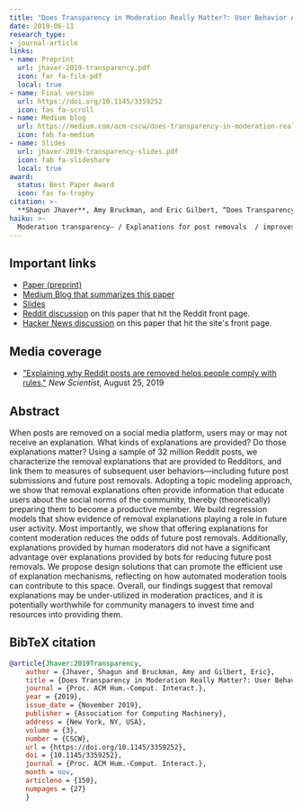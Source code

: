 ```yaml
---
title: "Does Transparency in Moderation Really Matter?: User Behavior After Content Removal Explanations on Reddit"
date: 2019-06-11
research_type: 
- journal-article
links:
- name: Preprint
  url: jhaver-2019-transparency.pdf
  icon: far fa-file-pdf
  local: true
- name: Final version
  url: https://doi.org/10.1145/3359252
  icon: fas fa-scroll
- name: Medium blog
  url: https://medium.com/acm-cscw/does-transparency-in-moderation-really-matter-b86bab9b4810
  icon: fab fa-medium  
- name: Slides
  url: jhaver-2019-transparency-slides.pdf
  icon: fab fa-slideshare
  local: true  
award:  
  status: Best Paper Award
  icon: fas fa-trophy
citation: >-
  **Shagun Jhaver**, Amy Bruckman, and Eric Gilbert, “Does Transparency in Moderation Really Matter?: User Behavior After Content Removal Explanations on Reddit,” *Proc. ACM Hum.-Comput. Interact. 3*, CSCW, Article 150 (November 2019), 27 pages. doi: [`10.1145/3359252`](https://doi.org/10.1145/3359252) 
haiku: >-
  Moderation transparency– / Explanations for post removals  / improves user behaviors.
---
```


## Important links

- [Paper (preprint)](jhaver-2019-transparency.pdf)
- [Medium Blog that summarizes this paper](https://medium.com/acm-cscw/does-transparency-in-moderation-really-matter-b86bab9b4810)
- [Slides](jhaver-2019-transparency-slides.pdf)
- [Reddit discussion](https://www.reddit.com/r/science/comments/duwdco/should_moderators_provide_removal_explanations/) on this paper that hit the Reddit front page.
- [Hacker News discussion](https://news.ycombinator.com/item?id=21513871) on this paper that hit the site's front page.

## Media coverage
- ["Explaining why Reddit posts are removed helps people comply with rules,"](https://www.newscientist.com/article/2214308-explaining-why-reddit-posts-are-removed-helps-people-comply-with-rules/) *New Scientist*, August 25, 2019

## Abstract

When posts are removed on a social media platform, users may or may not receive an explanation. What kinds of explanations are provided? Do those explanations matter? Using a sample of 32 million Reddit posts, we characterize the removal explanations that are provided to Redditors, and link them to measures of subsequent user behaviors—including future post submissions and future post removals. Adopting a topic modeling approach, we show that removal explanations often provide information that educate users about the social norms of the community, thereby (theoretically) preparing them to become a productive member. We build regression models that show evidence of removal explanations playing a role in future user activity. Most importantly, we show that offering explanations for content moderation reduces the odds of future post removals. Additionally, explanations provided by human moderators did not have a significant advantage over explanations provided by bots for reducing future post removals. We propose design solutions that can promote the efficient use of explanation mechanisms, reflecting on how automated moderation tools can contribute to this space. Overall, our findings suggest that removal explanations may be under-utilized in moderation practices, and it is potentially worthwhile for community managers to invest time and resources into providing them.

## BibTeX citation

```bibtex
@article{Jhaver:2019Transparency,
    author = {Jhaver, Shagun and Bruckman, Amy and Gilbert, Eric},
    title = {Does Transparency in Moderation Really Matter?: User Behavior After Content Removal Explanations on Reddit},
    journal = {Proc. ACM Hum.-Comput. Interact.},
    year = {2019},
    issue_date = {November 2019},
    publisher = {Association for Computing Machinery},
    address = {New York, NY, USA},
    volume = {3},
    number = {CSCW},
    url = {https://doi.org/10.1145/3359252},
    doi = {10.1145/3359252},
    journal = {Proc. ACM Hum.-Comput. Interact.},
    month = nov,
    articleno = {150},
    numpages = {27}
    }
```
